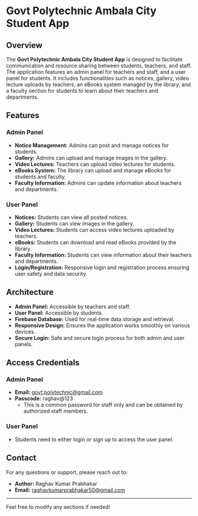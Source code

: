 

# Govt Polytechnic Ambala City Student App

## Overview

The **Govt Polytechnic Ambala City Student App** is designed to facilitate communication and resource sharing between students, teachers, and staff. The application features an admin panel for teachers and staff, and a user panel for students. It includes functionalities such as notices, gallery, video lecture uploads by teachers, an eBooks system managed by the library, and a faculty section for students to learn about their teachers and departments.

## Features

### Admin Panel

- **Notice Management:** Admins can post and manage notices for students.
- **Gallery:** Admins can upload and manage images in the gallery.
- **Video Lectures:** Teachers can upload video lectures for students.
- **eBooks System:** The library can upload and manage eBooks for students and faculty.
- **Faculty Information:** Admins can update information about teachers and departments.

### User Panel

- **Notices:** Students can view all posted notices.
- **Gallery:** Students can view images in the gallery.
- **Video Lectures:** Students can access video lectures uploaded by teachers.
- **eBooks:** Students can download and read eBooks provided by the library.
- **Faculty Information:** Students can view information about their teachers and departments.
- **Login/Registration:** Responsive login and registration process ensuring user safety and data security.

## Architecture

- **Admin Panel:** Accessible by teachers and staff.
- **User Panel:** Accessible by students.
- **Firebase Database:** Used for real-time data storage and retrieval.
- **Responsive Design:** Ensures the application works smoothly on various devices.
- **Secure Login:** Safe and secure login process for both admin and user panels.

## Access Credentials

### Admin Panel

- **Email:** govt.polytechnic@gmail.com
- **Passcode:** raghav@123
  - This is a common password for staff only and can be obtained by authorized staff members.

### User Panel

- Students need to either login or sign up to access the user panel.

## Contact

For any questions or support, please reach out to:

- **Author:** Raghav Kumar Prabhakar
- **Email:** [raghavkumarprabhakar50@gmail.com](mailto:raghavkumarprabhakar50@gmail.com)

---

Feel free to modify any sections if needed!
